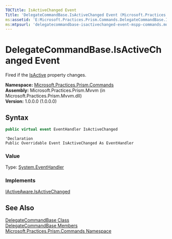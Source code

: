 ```yaml
---
TOCTitle: IsActiveChanged Event
Title: 'DelegateCommandBase.IsActiveChanged Event (Microsoft.Practices.Prism.Commands)'
ms:assetid: 'E:Microsoft.Practices.Prism.Commands.DelegateCommandBase.IsActiveChanged'
ms:mtpsurl: 'delegatecommandbase-isactivechanged-event-mspp-commands.md'
---
```


# DelegateCommandBase.IsActiveChanged Event

Fired if the [IsActive](/patterns-practices/reference/delegatecommandbase-isactive-property-mspp-commands) property changes.


**Namespace:** [Microsoft.Practices.Prism.Commands](/patterns-practices/reference/mspp-commands-namespace)<br/>
**Assembly:** Microsoft.Practices.Prism.Mvvm (in Microsoft.Practices.Prism.Mvvm.dll)<br/>
**Version:** 1.0.0.0 (1.0.0.0)

## Syntax

```C#
public virtual event EventHandler IsActiveChanged
```

```VB
'Declaration
Public Overridable Event IsActiveChanged As EventHandler
```

### Value

Type: [System.EventHandler](http://msdn.microsoft.com/en-us/library/xhb70ccc)

### Implements

[IActiveAware.IsActiveChanged](/patterns-practices/reference/iactiveaware-isactivechanged-event-mspp)

## See Also

[DelegateCommandBase Class](/patterns-practices/reference/delegatecommandbase-class-mspp-commands)<br/>
[DelegateCommandBase Members](/patterns-practices/reference/delegatecommandbase-members-mspp-commands)<br/>
[Microsoft.Practices.Prism.Commands Namespace](/patterns-practices/reference/mspp-commands-namespace)